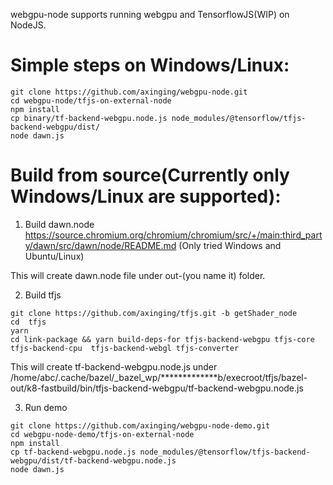 webgpu-node supports running webgpu and TensorflowJS(WIP) on NodeJS.

# Simple steps on Windows/Linux:
```
git clone https://github.com/axinging/webgpu-node.git
cd webgpu-node/tfjs-on-external-node
npm install
cp binary/tf-backend-webgpu.node.js node_modules/@tensorflow/tfjs-backend-webgpu/dist/
node dawn.js
```

# Build from source(Currently only Windows/Linux are supported):

1. Build dawn.node
https://source.chromium.org/chromium/chromium/src/+/main:third_party/dawn/src/dawn/node/README.md
(Only tried Windows and Ubuntu/Linux)

This will create dawn.node file under out-(you name it) folder.

2. Build tfjs

```
git clone https://github.com/axinging/tfjs.git -b getShader_node
cd  tfjs
yarn
cd link-package && yarn build-deps-for tfjs-backend-webgpu tfjs-core tfjs-backend-cpu  tfjs-backend-webgl tfjs-converter
```

This will create tf-backend-webgpu.node.js under /home/abc/.cache/bazel/_bazel_wp/*************b/execroot/tfjs/bazel-out/k8-fastbuild/bin/tfjs-backend-webgpu/tf-backend-webgpu.node.js

3. Run demo
```
git clone https://github.com/axinging/webgpu-node-demo.git
cd webgpu-node-demo/tfjs-on-external-node
npm install
cp tf-backend-webgpu.node.js node_modules/@tensorflow/tfjs-backend-webgpu/dist/tf-backend-webgpu.node.js 
node dawn.js
```





